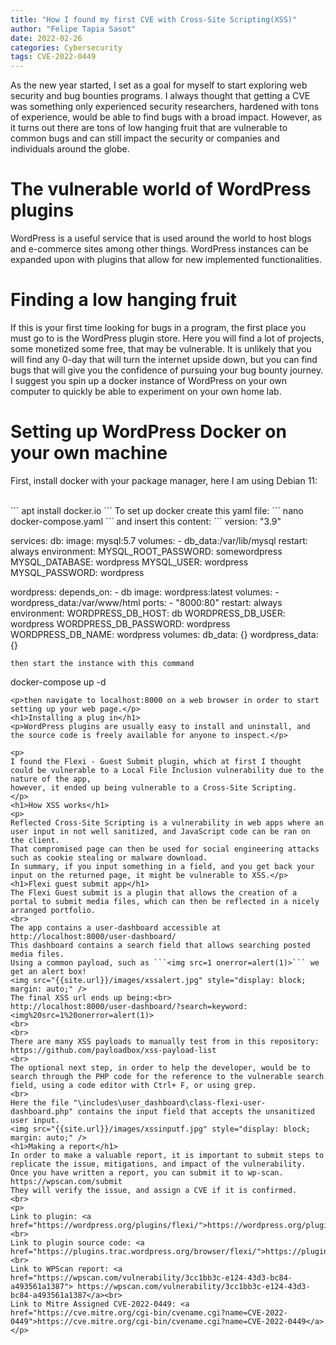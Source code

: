 ```yaml
---
title: "How I found my first CVE with Cross-Site Scripting(XSS)"
author: "Felipe Tapia Sasot"
date: 2022-02-26
categories: Cybersecurity
tags: CVE-2022-0449
---
```

<p>
As the new year started, I set as a goal for myself to start exploring web security and bug bounties programs. I always thought that getting a CVE was something only experienced security researchers, hardened with tons of experience, would be able to find bugs with a broad impact. However, as it turns out there are tons of low hanging fruit that are vulnerable to common bugs and can still impact the security or companies and individuals around the globe.</p>
<h1>The vulnerable world of WordPress plugins</h1>
<p>
WordPress is a useful service that is used around the world to host blogs and e-commerce sites among other things. WordPress instances can be expanded upon with plugins that allow for new implemented functionalities.</p>
<h1>Finding a low hanging fruit</h1>
<p>
If this is your first time looking for bugs in a program, the first place you must go to is the WordPress plugin store. Here you will find a lot of projects, some monetized some free, that may be vulnerable. It is unlikely that you will find any 0-day that will turn the internet upside down, but you can find bugs that will give you the confidence of pursuing your bug bounty journey. I suggest you spin up a docker instance of WordPress on your own computer to quickly be able to experiment on your own home lab.</p>
<h1>Setting up WordPress Docker on your own machine</h1>
<p> First, install docker with your package manager, here I am using Debian 11:</p><br>
```
apt install docker.io
```
To set up docker create this yaml file:
```
nano docker-compose.yaml
```
and insert this content:
```
version: "3.9"

services:
  db:
    image: mysql:5.7
    volumes:
      - db_data:/var/lib/mysql
    restart: always
    environment:
      MYSQL_ROOT_PASSWORD: somewordpress
      MYSQL_DATABASE: wordpress
      MYSQL_USER: wordpress
      MYSQL_PASSWORD: wordpress

  wordpress:
    depends_on:
      - db
    image: wordpress:latest
    volumes:
      - wordpress_data:/var/www/html
    ports:
      - "8000:80"
    restart: always
    environment:
      WORDPRESS_DB_HOST: db
      WORDPRESS_DB_USER: wordpress
      WORDPRESS_DB_PASSWORD: wordpress
      WORDPRESS_DB_NAME: wordpress
volumes:
  db_data: {}
  wordpress_data: {}
```
then start the instance with this command
```
docker-compose up -d
```
<p>then navigate to localhost:8000 on a web browser in order to start setting up your web page.</p>
<h1>Installing a plug in</h1>
<p>WordPress plugins are usually easy to install and uninstall, and the source code is freely available for anyone to inspect.</p>

<p>
I found the Flexi - Guest Submit plugin, which at first I thought could be vulnerable to a Local File Inclusion vulnerability due to the nature of the app,
however, it ended up being vulnerable to a Cross-Site Scripting.
</p>
<h1>How XSS works</h1>
<p>
Reflected Cross-Site Scripting is a vulnerability in web apps where an user input in not well sanitized, and JavaScript code can be ran on the client.
That compromised page can then be used for social engineering attacks such as cookie stealing or malware download.
In summary, if you input something in a field, and you get back your input on the returned page, it might be vulnerable to XSS.</p>
<h1>Flexi guest submit app</h1>
The Flexi Guest submit is a plugin that allows the creation of a portal to submit media files, which can then be reflected in a nicely arranged portfolio.
<br>
The app contains a user-dashboard accessible at http://localhost:8000/user-dashboard/
This dashboard contains a search field that allows searching posted media files.
Using a common payload, such as ```<img src=1 onerror=alert(1)>``` we get an alert box!
<img src="{{site.url}}/images/xssalert.jpg" style="display: block; margin: auto;" />
The final XSS url ends up being:<br>
http://localhost:8000/user-dashboard/?search=keyword:<img%20src=1%20onerror=alert(1)>  
<br>
<br>
There are many XSS payloads to manually test from in this repository:
https://github.com/payloadbox/xss-payload-list
<br>
The optional next step, in order to help the developer, would be to search through the PHP code for the reference to the vulnerable search field, using a code editor with Ctrl+ F, or using grep.
<br>
Here the file "\includes\user_dashboard\class-flexi-user-dashboard.php" contains the input field that accepts the unsanitized user input.
<img src="{{site.url}}/images/xssinputf.jpg" style="display: block; margin: auto;" />
<h1>Making a report</h1>
In order to make a valuable report, it is important to submit steps to replicate the issue, mitigations, and impact of the vulnerability. Once you have written a report, you can submit it to wp-scan.
https://wpscan.com/submit
They will verify the issue, and assign a CVE if it is confirmed.
<br>
<p>
Link to plugin: <a href="https://wordpress.org/plugins/flexi/">https://wordpress.org/plugins/flexi/</a><br>
Link to plugin source code: <a href="https://plugins.trac.wordpress.org/browser/flexi/">https://plugins.trac.wordpress.org/browser/flexi/</a><br>
Link to WPScan report: <a href="https://wpscan.com/vulnerability/3cc1bb3c-e124-43d3-bc84-a493561a1387"> https://wpscan.com/vulnerability/3cc1bb3c-e124-43d3-bc84-a493561a1387</a><br>
Link to Mitre Assigned CVE-2022-0449: <a href="https://cve.mitre.org/cgi-bin/cvename.cgi?name=CVE-2022-0449">https://cve.mitre.org/cgi-bin/cvename.cgi?name=CVE-2022-0449</a></p>
